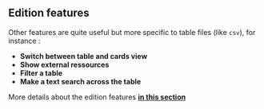 
## Edition features

Other features are quite useful but more specific to table files (like `csv`), for instance :

- **Switch between table and cards view**
- **Show external ressources**
- **Filter a table**
- **Make a text search across the table**

More details about the edition features **[in this section](/tutorial-edition)**
